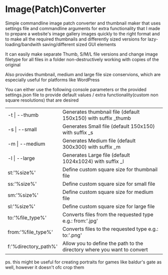 # Image(Patch)Converter

<p>Simple commandline image patch converter and thumbnail maker that uses settings file and commandline arguments for extra functionality that I made to prepare a website's image gallery images quickly to the right format and to make all the required thumbnails and differently sized versions for lazy-loading/bandwith saving/different sized GUI elements</p>

<p>It can easily make separate Thumb, S/M/L file versions and change image filetype for all files in a folder non-destructively working with copies of the original</p>

<p>Also provides thumbnail, medium and large file size conservions, which are especially useful for platforms like WordPress</p>

<p>You can either use the following console parameters or the provided settings.json file to provide default values / extra functionality(custom non square resolutions) that are desired</p>

<table>
	<td>-t | --thumb</td><td>Generates thumbnail file (default 150x150) with suffix _thumb</td></tr>
	<tr><td>-s | --small</td><td>Generates Small file (default 150x150) with suffix _s</td></tr>
	<tr><td>-m | --medium</td><td>Generates Medium file (default 300x300) with suffix _m</td></tr>
	<tr><td>-l | --large</td><td>Generates Large file (default 1024x1024) with suffix _l</td></tr>
	<tr><td>st:'%size%'</td><td>Define custom square size for thumbnail file</td></tr>
	<tr><td>ss:'%size%'</td><td>Define custom square size for small file</td></tr>
	<tr><td>sm:'%size%'</td><td>Define custom square size for medium file</td></tr>
	<tr><td>sl:'%size%'</td><td>Define custom square size for large file</td></tr>
	<tr><td>to:'%file_type%'</td><td>Converts files from the requested type e.g.: from:'.jpg'</td></tr>
	<tr><td>from:'%file_type%'</td><td>Converts files to the requested type e.g.: to:'.png'</td></tr>
	<tr><td>f:'%directory_path%'</td><td>Allow you to define the path to the directory where you want to convert</td></tr>
</table>

<p>ps. this might be useful for creating portraits for games like baldur's gate as well, however it doesn't ofc crop them</p>
